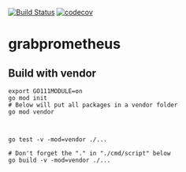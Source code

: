 


[![Build Status](https://travis-ci.org/mchirico/grabprometheus.svg?branch=master)](https://travis-ci.org/mchirico/grabprometheus)
[![codecov](https://codecov.io/gh/mchirico/grabprometheus/branch/master/graph/badge.svg)](https://codecov.io/gh/mchirico/grabprometheus)
# grabprometheus

## Build with vendor
```
export GO111MODULE=on
go mod init
# Below will put all packages in a vendor folder
go mod vendor



go test -v -mod=vendor ./...

# Don't forget the "." in "./cmd/script" below
go build -v -mod=vendor ./...
```


